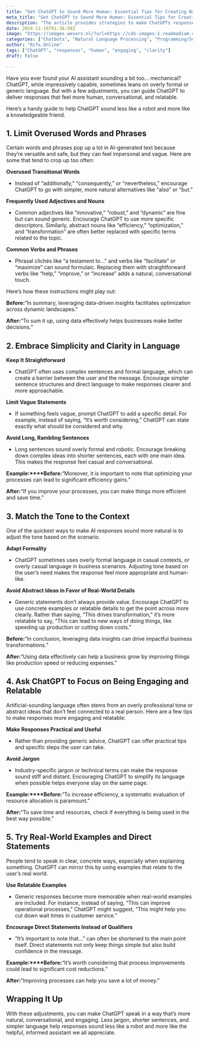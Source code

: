 ```yaml
---
title: "Get ChatGPT to Sound More Human: Essential Tips for Creating Natural, Engaging AI Conversations"
meta_title: "Get ChatGPT to Sound More Human: Essential Tips for Creating Natural, Engaging AI Conversations"
description: "The article provides strategies to make ChatGPTs responses sound more human and engaging. Key tips include limiting overused words and phrases, embracing simplicity and clarity, matching tone to context, focusing on practical and relatable content, and using real-world examples. By adopting these practices, ChatGPT can deliver responses that are clearer, more conversational, and less mechanical, enhancing user interaction and understanding."
date: 2024-11-16T01:36:50Z
image: "https://images.weserv.nl/?url=https://cdn-images-1.readmedium.com/v2/resize:fit:800/1*wdWBBG4fJhHVwdoDelYkkQ.png"
categories: ["Chatbots", "Natural Language Processing", "Programming/Scripting"]
author: "Rifx.Online"
tags: ["ChatGPT", "responses", "human", "engaging", "clarity"]
draft: False

---
```







Have you ever found your AI assistant sounding a bit too… mechanical? ChatGPT, while impressively capable, sometimes leans on overly formal or generic language. But with a few adjustments, you can guide ChatGPT to deliver responses that feel more human, conversational, and relatable.

Here’s a handy guide to help ChatGPT sound less like a robot and more like a knowledgeable friend.


## 1\. Limit Overused Words and Phrases

Certain words and phrases pop up a lot in AI\-generated text because they’re versatile and safe, but they can feel impersonal and vague. Here are some that tend to crop up too often:

**Overused Transitional Words**

* Instead of “additionally,” “consequently,” or “nevertheless,” encourage ChatGPT to go with simpler, more natural alternatives like “also” or “but.”

**Frequently Used Adjectives and Nouns**

* Common adjectives like “innovative,” “robust,” and “dynamic” are fine but can sound generic. Encourage ChatGPT to use more specific descriptors. Similarly, abstract nouns like “efficiency,” “optimization,” and “transformation” are often better replaced with specific terms related to the topic.

**Common Verbs and Phrases**

* Phrasal clichés like “a testament to…” and verbs like “facilitate” or “maximize” can sound formulaic. Replacing them with straightforward verbs like “help,” “improve,” or “increase” adds a natural, conversational touch.

Here’s how these instructions might play out:

**Before:**“In summary, leveraging data\-driven insights facilitates optimization across dynamic landscapes.”

**After:**“To sum it up, using data effectively helps businesses make better decisions.”


## 2\. Embrace Simplicity and Clarity in Language

**Keep It Straightforward**

* ChatGPT often uses complex sentences and formal language, which can create a barrier between the user and the message. Encourage simpler sentence structures and direct language to make responses clearer and more approachable.

**Limit Vague Statements**

* If something feels vague, prompt ChatGPT to add a specific detail. For example, instead of saying, “It’s worth considering,” ChatGPT can state exactly what should be considered and why.

**Avoid Long, Rambling Sentences**

* Long sentences sound overly formal and robotic. Encourage breaking down complex ideas into shorter sentences, each with one main idea. This makes the response feel casual and conversational.

**Example:****Before:**“Moreover, it is important to note that optimizing your processes can lead to significant efficiency gains.”

**After:**“If you improve your processes, you can make things more efficient and save time.”


## 3\. Match the Tone to the Context

One of the quickest ways to make AI responses sound more natural is to adjust the tone based on the scenario.

**Adapt Formality**

* ChatGPT sometimes uses overly formal language in casual contexts, or overly casual language in business scenarios. Adjusting tone based on the user’s need makes the response feel more appropriate and human\-like.

**Avoid Abstract Ideas in Favor of Real\-World Details**

* Generic statements don’t always provide value. Encourage ChatGPT to use concrete examples or relatable details to get the point across more clearly. Rather than saying, “This drives transformation,” it’s more relatable to say, “This can lead to new ways of doing things, like speeding up production or cutting down costs.”

**Before:**“In conclusion, leveraging data insights can drive impactful business transformations.”

**After:**“Using data effectively can help a business grow by improving things like production speed or reducing expenses.”


## 4\. Ask ChatGPT to Focus on Being Engaging and Relatable

Artificial\-sounding language often stems from an overly professional tone or abstract ideas that don’t feel connected to a real person. Here are a few tips to make responses more engaging and relatable:

**Make Responses Practical and Useful**

* Rather than providing generic advice, ChatGPT can offer practical tips and specific steps the user can take.

**Avoid Jargon**

* Industry\-specific jargon or technical terms can make the response sound stiff and distant. Encouraging ChatGPT to simplify its language when possible helps everyone stay on the same page.

**Example:****Before:**“To increase efficiency, a systematic evaluation of resource allocation is paramount.”

**After:**“To save time and resources, check if everything is being used in the best way possible.”


## 5\. Try Real\-World Examples and Direct Statements

People tend to speak in clear, concrete ways, especially when explaining something. ChatGPT can mirror this by using examples that relate to the user’s real world.

**Use Relatable Examples**

* Generic responses become more memorable when real\-world examples are included. For instance, instead of saying, “This can improve operational processes,” ChatGPT might suggest, “This might help you cut down wait times in customer service.”

**Encourage Direct Statements Instead of Qualifiers**

* “It’s important to note that…” can often be shortened to the main point itself. Direct statements not only keep things simple but also build confidence in the message.

**Example:****Before:**“It’s worth considering that process improvements could lead to significant cost reductions.”

**After:**“Improving processes can help you save a lot of money.”


## Wrapping It Up

With these adjustments, you can make ChatGPT speak in a way that’s more natural, conversational, and engaging. Less jargon, shorter sentences, and simpler language help responses sound less like a robot and more like the helpful, informed assistant we all appreciate.


